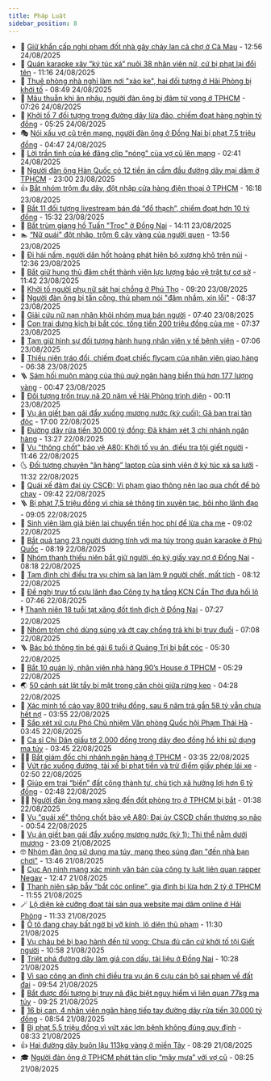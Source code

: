 ```yaml
---
title: Pháp Luật
sidebar_position: 8
---
```


<!-- dantri-phap-luat:START -->
- 🌊 [Giữ khẩn cấp nghi phạm đốt nhà gây cháy lan cả chợ ở Cà Mau](https://dantri.com.vn/phap-luat/giu-khan-cap-nghi-pham-dot-nha-gay-chay-lan-ca-cho-o-ca-mau-20250824180535590.htm) - 12:56 24/08/2025
- 🐲 [Quán karaoke xây “ký túc xá” nuôi 38 nhân viên nữ, cứ bị phạt lại đổi tên](https://dantri.com.vn/phap-luat/quan-karaoke-xay-ky-tuc-xa-nuoi-38-nhan-vien-nu-cu-bi-phat-lai-doi-ten-20250824180746350.htm) - 11:16 24/08/2025
- 🌁 [Thuê phòng nhà nghỉ làm nơi &quot;xào ke&quot;, hai đối tượng ở Hải Phòng bị khởi tố](https://dantri.com.vn/phap-luat/thue-phong-nha-nghi-lam-noi-xao-ke-hai-doi-tuong-o-hai-phong-bi-khoi-to-20250824152435440.htm) - 08:49 24/08/2025
- 🎃 [Mâu thuẫn khi ăn nhậu, người đàn ông bị đâm tử vong ở TPHCM](https://dantri.com.vn/phap-luat/mau-thuan-khi-an-nhau-nguoi-dan-ong-bi-dam-tu-vong-o-tphcm-20250824131227691.htm) - 07:26 24/08/2025
- 🦅 [Khởi tố 7 đối tượng trong đường dây lừa đảo, chiếm đoạt hàng nghìn tỷ đồng](https://dantri.com.vn/phap-luat/khoi-to-7-doi-tuong-trong-duong-day-lua-dao-chiem-doat-hang-nghin-ty-dong-20250824121103422.htm) - 05:25 24/08/2025
- 🎭 [Nói xấu vợ cũ trên mạng, người đàn ông ở Đồng Nai bị phạt 7,5 triệu đồng](https://dantri.com.vn/phap-luat/noi-xau-vo-cu-tren-mang-nguoi-dan-ong-o-dong-nai-bi-phat-75-trieu-dong-20250824112526063.htm) - 04:47 24/08/2025
- 🤗 [Lời trần tình của kẻ đăng clip &quot;nóng&quot; của vợ cũ lên mạng](https://dantri.com.vn/phap-luat/loi-tran-tinh-cua-ke-dang-clip-nong-cua-vo-cu-len-mang-20250822141013764.htm) - 02:41 24/08/2025
- 🚀 [Người đàn ông Hàn Quốc có 12 tiền án cầm đầu đường dây mại dâm ở TPHCM](https://dantri.com.vn/phap-luat/nguoi-dan-ong-han-quoc-co-12-tien-an-cam-dau-duong-day-mai-dam-o-tphcm-20250823214056735.htm) - 23:00 23/08/2025
- 👍 [Bắt nhóm trộm đu dây, đột nhập cửa hàng điện thoại ở TPHCM](https://dantri.com.vn/phap-luat/bat-nhom-trom-du-day-dot-nhap-cua-hang-dien-thoai-o-tphcm-20250823224205774.htm) - 16:18 23/08/2025
- 🧐 [Bắt 11 đối tượng livestream bán đá “đổ thạch”, chiếm đoạt hơn 10 tỷ đồng](https://dantri.com.vn/phap-luat/bat-11-doi-tuong-livestream-ban-da-do-thach-chiem-doat-hon-10-ty-dong-20250823222913538.htm) - 15:32 23/08/2025
- 🫶 [Bắt trùm giang hồ Tuấn &quot;Trọc&quot; ở Đồng Nai](https://dantri.com.vn/phap-luat/bat-trum-giang-ho-tuan-troc-o-dong-nai-20250823203828650.htm) - 14:11 23/08/2025
- 🏊 [“Nữ quái” đột nhập, trộm 6 cây vàng của người quen](https://dantri.com.vn/phap-luat/nu-quai-dot-nhap-trom-6-cay-vang-cua-nguoi-quen-20250823204048117.htm) - 13:56 23/08/2025
- 🌋 [Đi hái nấm, người dân hốt hoảng phát hiện bộ xương khô trên núi](https://dantri.com.vn/phap-luat/di-hai-nam-nguoi-dan-hot-hoang-phat-hien-bo-xuong-kho-tren-nui-20250823190024486.htm) - 12:36 23/08/2025
- 👹 [Bắt giữ hung thủ đâm chết thành viên lực lượng bảo vệ trật tự cơ sở](https://dantri.com.vn/phap-luat/bat-giu-hung-thu-dam-chet-thanh-vien-luc-luong-bao-ve-trat-tu-co-so-20250823174302318.htm) - 11:42 23/08/2025
- 🫣 [Khởi tố người phụ nữ sát hại chồng ở Phú Thọ](https://dantri.com.vn/phap-luat/khoi-to-nguoi-phu-nu-sat-hai-chong-o-phu-tho-20250823161736820.htm) - 09:20 23/08/2025
- 🎃 [Người đàn ông bị tấn công, thủ phạm nói &quot;đâm nhầm, xin lỗi&quot;](https://dantri.com.vn/phap-luat/nguoi-dan-ong-bi-tan-cong-thu-pham-noi-dam-nham-xin-loi-20250823152705436.htm) - 08:37 23/08/2025
- 🌝 [Giải cứu nữ nạn nhân khỏi nhóm mua bán người](https://dantri.com.vn/phap-luat/giai-cuu-nu-nan-nhan-khoi-nhom-mua-ban-nguoi-20250823142036911.htm) - 07:40 23/08/2025
- 🚀 [Con trai dựng kịch bị bắt cóc, tống tiền 200 triệu đồng của mẹ](https://dantri.com.vn/phap-luat/con-trai-dung-kich-bi-bat-coc-tong-tien-200-trieu-dong-cua-me-20250823140815835.htm) - 07:37 23/08/2025
- 🥷 [Tạm giữ hình sự đối tượng hành hung nhân viên y tế bệnh viện](https://dantri.com.vn/phap-luat/tam-giu-hinh-su-doi-tuong-hanh-hung-nhan-vien-y-te-benh-vien-20250823140135849.htm) - 07:06 23/08/2025
- 👺 [Thiếu niên tráo đổi, chiếm đoạt chiếc flycam của nhân viên giao hàng](https://dantri.com.vn/phap-luat/thieu-nien-trao-doi-chiem-doat-chiec-flycam-cua-nhan-vien-giao-hang-20250823131852052.htm) - 06:38 23/08/2025
- 🪜 [Sám hối muộn màng của thủ quỹ ngân hàng biển thủ hơn 177 lượng vàng](https://dantri.com.vn/phap-luat/sam-hoi-muon-mang-cua-thu-quy-ngan-hang-bien-thu-hon-177-luong-vang-20250818221646496.htm) - 00:47 23/08/2025
- 🦄 [Đối tượng trốn truy nã 20 năm về Hải Phòng trình diện](https://dantri.com.vn/phap-luat/doi-tuong-tron-truy-na-20-nam-ve-hai-phong-trinh-dien-20250823064717983.htm) - 00:11 23/08/2025
- 🦍 [Vụ án giết bạn gái đẩy xuống mương nước &lpar;kỳ cuối&rpar;: Gã bạn trai tàn độc](https://dantri.com.vn/phap-luat/vu-an-giet-ban-gai-day-xuong-muong-nuoc-ky-cuoi-ga-ban-trai-tan-doc-20250822223048123.htm) - 17:00 22/08/2025
- 🌁 [Đường dây rửa tiền 30.000 tỷ đồng: Đã khám xét 3 chi nhánh ngân hàng](https://dantri.com.vn/phap-luat/duong-day-rua-tien-30000-ty-dong-da-kham-xet-3-chi-nhanh-ngan-hang-20250822201448409.htm) - 13:27 22/08/2025
- 💯 [Vụ &quot;thông chốt&quot; bảo vệ A80: Khởi tố vụ án, điều tra tội giết người](https://dantri.com.vn/phap-luat/vu-thong-chot-bao-ve-a80-khoi-to-vu-an-dieu-tra-toi-giet-nguoi-20250822184622478.htm) - 11:46 22/08/2025
- 🌜 [Đối tượng chuyên “ăn hàng” laptop của sinh viên ở ký túc xá sa lưới](https://dantri.com.vn/phap-luat/doi-tuong-chuyen-an-hang-laptop-cua-sinh-vien-o-ky-tuc-xa-sa-luoi-20250822181150885.htm) - 11:32 22/08/2025
- 👹 [Quái xế đâm đại úy CSCĐ: Vi phạm giao thông nên lao qua chốt để bỏ chạy](https://dantri.com.vn/phap-luat/quai-xe-dam-dai-uy-cscd-vi-pham-giao-thong-nen-lao-qua-chot-de-bo-chay-20250822161453121.htm) - 09:42 22/08/2025
- 🪜 [Bị phạt 7,5 triệu đồng vì chia sẻ thông tin xuyên tạc, bôi nhọ lãnh đạo](https://dantri.com.vn/phap-luat/bi-phat-75-trieu-dong-vi-chia-se-thong-tin-xuyen-tac-boi-nho-lanh-dao-20250822153157428.htm) - 09:05 22/08/2025
- 🦩 [Sinh viên làm giả biên lai chuyển tiền học phí để lừa cha mẹ](https://dantri.com.vn/phap-luat/sinh-vien-lam-gia-bien-lai-chuyen-tien-hoc-phi-de-lua-cha-me-20250822152109168.htm) - 09:02 22/08/2025
- 💂 [Bắt quả tang 23 người dương tính với ma túy trong quán karaoke ở Phú Quốc](https://dantri.com.vn/phap-luat/bat-qua-tang-23-nguoi-duong-tinh-voi-ma-tuy-trong-quan-karaoke-o-phu-quoc-20250822150634322.htm) - 08:19 22/08/2025
- 💃 [Nhóm thanh thiếu niên bắt giữ người, ép ký giấy vay nợ ở Đồng Nai](https://dantri.com.vn/phap-luat/nhom-thanh-thieu-nien-bat-giu-nguoi-ep-ky-giay-vay-no-o-dong-nai-20250822135029805.htm) - 08:18 22/08/2025
- 🧐 [Tạm đình chỉ điều tra vụ chìm sà lan làm 9 người chết, mất tích](https://dantri.com.vn/phap-luat/tam-dinh-chi-dieu-tra-vu-chim-sa-lan-lam-9-nguoi-chet-mat-tich-20250822145024587.htm) - 08:12 22/08/2025
- 🤗 [Đề nghị truy tố cựu lãnh đạo Công ty hạ tầng KCN Cần Thơ đưa hối lộ](https://dantri.com.vn/phap-luat/de-nghi-truy-to-cuu-lanh-dao-cong-ty-ha-tang-kcn-can-tho-dua-hoi-lo-20250822134904301.htm) - 07:46 22/08/2025
- 🕴 [Thanh niên 18 tuổi tạt xăng đốt tình địch ở Đồng Nai](https://dantri.com.vn/phap-luat/thanh-nien-18-tuoi-tat-xang-dot-tinh-dich-o-dong-nai-20250822141902830.htm) - 07:27 22/08/2025
- 🐎 [Nhóm trộm chó dùng súng và ớt cay chống trả khi bị truy đuổi](https://dantri.com.vn/phap-luat/nhom-trom-cho-dung-sung-va-ot-cay-chong-tra-khi-bi-truy-duoi-20250822122340080.htm) - 07:08 22/08/2025
- 🪜 [Bác bỏ thông tin bé gái 6 tuổi ở Quảng Trị bị bắt cóc](https://dantri.com.vn/phap-luat/bac-bo-thong-tin-be-gai-6-tuoi-o-quang-tri-bi-bat-coc-20250822115404082.htm) - 05:30 22/08/2025
- 🤭 [Bắt 10 quản lý, nhân viên nhà hàng 90’s House ở TPHCM](https://dantri.com.vn/phap-luat/bat-10-quan-ly-nhan-vien-nha-hang-90s-house-o-tphcm-20250822120656960.htm) - 05:29 22/08/2025
- 🌏 [50 cảnh sát lật tẩy bí mật trong căn chòi giữa rừng keo](https://dantri.com.vn/phap-luat/50-canh-sat-lat-tay-bi-mat-trong-can-choi-giua-rung-keo-20250822110607353.htm) - 04:28 22/08/2025
- 🎃 [Xác minh tố cáo vay 800 triệu đồng, sau 6 năm trả gần 58 tỷ vẫn chưa hết nợ](https://dantri.com.vn/phap-luat/xac-minh-to-cao-vay-800-trieu-dong-sau-6-nam-tra-gan-58-ty-van-chua-het-no-20250822104552917.htm) - 03:55 22/08/2025
- 🗽 [Sắp xét xử cựu Phó Chủ nhiệm Văn phòng Quốc hội Phạm Thái Hà](https://dantri.com.vn/phap-luat/sap-xet-xu-cuu-pho-chu-nhiem-van-phong-quoc-hoi-pham-thai-ha-20250822101111440.htm) - 03:45 22/08/2025
- 🌁 [Ca sĩ Chi Dân giấu tờ 2.000 đồng trong dây đeo đồng hồ khi sử dụng ma túy](https://dantri.com.vn/phap-luat/ca-si-chi-dan-giau-to-2000-dong-trong-day-deo-dong-ho-khi-su-dung-ma-tuy-20250822083908067.htm) - 03:45 22/08/2025
- 🧑‍💻 [Bắt giám đốc chi nhánh ngân hàng ở TPHCM](https://dantri.com.vn/phap-luat/bat-giam-doc-chi-nhanh-ngan-hang-o-tphcm-20250822102102638.htm) - 03:35 22/08/2025
- 🌮 [Vứt rác xuống đường, tài xế bị phạt tiền và trừ điểm giấy phép lái xe](https://dantri.com.vn/phap-luat/vut-rac-xuong-duong-tai-xe-bi-phat-tien-va-tru-diem-giay-phep-lai-xe-20250822092332802.htm) - 02:50 22/08/2025
- 🤗 [Giúp em trai “biến” đất công thành tư, chủ tịch xã hưởng lợi hơn 6 tỷ đồng](https://dantri.com.vn/phap-luat/giup-em-trai-bien-dat-cong-thanh-tu-chu-tich-xa-huong-loi-hon-6-ty-dong-20250822091519702.htm) - 02:48 22/08/2025
- 👨‍🏫 [Người đàn ông mang xăng đến đốt phòng trọ ở TPHCM bị bắt](https://dantri.com.vn/phap-luat/nguoi-dan-ong-mang-xang-den-dot-phong-tro-o-tphcm-bi-bat-20250822082545134.htm) - 01:38 22/08/2025
- 🎉 [Vụ &quot;quái xế&quot; thông chốt bảo vệ A80: Đại úy CSCĐ chấn thương sọ não](https://dantri.com.vn/phap-luat/vu-quai-xe-thong-chot-bao-ve-a80-dai-uy-cscd-chan-thuong-so-nao-20250822074346564.htm) - 00:54 22/08/2025
- 🤗 [Vụ án giết bạn gái đẩy xuống mương nước &lpar;kỳ 1&rpar;: Thi thể nằm dưới mương](https://dantri.com.vn/phap-luat/vu-an-giet-ban-gai-day-xuong-muong-nuoc-ky-1-thi-the-nam-duoi-muong-20250821233546093.htm) - 23:09 21/08/2025
- 🤓 [Nhóm đàn ông sử dụng ma túy, mang theo súng đạn &quot;đến nhà bạn chơi&quot;](https://dantri.com.vn/phap-luat/nhom-dan-ong-su-dung-ma-tuy-mang-theo-sung-dan-den-nha-ban-choi-20250821194212024.htm) - 13:46 21/08/2025
- 👹 [Cục An ninh mạng xác minh văn bản của công ty luật liên quan rapper Negav](https://dantri.com.vn/phap-luat/cuc-an-ninh-mang-xac-minh-van-ban-cua-cong-ty-luat-lien-quan-rapper-negav-20250821190109908.htm) - 12:47 21/08/2025
- 🐘 [Thanh niên sập bẫy “bắt cóc online”, gia đình bị lừa hơn 2 tỷ ở TPHCM](https://dantri.com.vn/phap-luat/thanh-nien-sap-bay-bat-coc-online-gia-dinh-bi-lua-hon-2-ty-o-tphcm-20250821183740722.htm) - 11:55 21/08/2025
- 🪄 [Lộ diện kẻ cưỡng đoạt tài sản qua website mại dâm online ở Hải Phòng](https://dantri.com.vn/phap-luat/lo-dien-ke-cuong-doat-tai-san-qua-website-mai-dam-online-o-hai-phong-20250821181857199.htm) - 11:33 21/08/2025
- 💄 [Ô tô đang chạy bất ngờ bị vỡ kính, lộ diện thủ phạm](https://dantri.com.vn/phap-luat/o-to-dang-chay-bat-ngo-bi-vo-kinh-lo-dien-thu-pham-20250821181726546.htm) - 11:30 21/08/2025
- 🐎 [Vụ cháu bé bị bạo hành đến tử vong: Chưa đủ căn cứ khởi tố tội Giết người](https://dantri.com.vn/phap-luat/vu-chau-be-bi-bao-hanh-den-tu-vong-chua-du-can-cu-khoi-to-toi-giet-nguoi-20250821174741072.htm) - 10:58 21/08/2025
- 💯 [Triệt phá đường dây làm giả con dấu, tài liệu ở Đồng Nai](https://dantri.com.vn/phap-luat/triet-pha-duong-day-lam-gia-con-dau-tai-lieu-o-dong-nai-20250821160833008.htm) - 10:28 21/08/2025
- 💯 [Vì sao công an đình chỉ điều tra vụ án 6 cựu cán bộ sai phạm về đất đai](https://dantri.com.vn/phap-luat/vi-sao-cong-an-dinh-chi-dieu-tra-vu-an-6-cuu-can-bo-sai-pham-ve-dat-dai-20250821154842721.htm) - 09:54 21/08/2025
- 🌈 [Bắt được đối tượng bị truy nã đặc biệt nguy hiểm vì liên quan 77kg ma túy](https://dantri.com.vn/phap-luat/bat-duoc-doi-tuong-bi-truy-na-dac-biet-nguy-hiem-vi-lien-quan-77kg-ma-tuy-20250821152734223.htm) - 09:25 21/08/2025
- 🧠 [16 bị can, 4 nhân viên ngân hàng tiếp tay đường dây rửa tiền 30.000 tỷ đồng](https://dantri.com.vn/phap-luat/16-bi-can-4-nhan-vien-ngan-hang-tiep-tay-duong-day-rua-tien-30000-ty-dong-20250821152356169.htm) - 08:54 21/08/2025
- 🌈 [Bị phạt 5,5 triệu đồng vì vứt xác lợn bệnh không đúng quy định](https://dantri.com.vn/phap-luat/bi-phat-55-trieu-dong-vi-vut-xac-lon-benh-khong-dung-quy-dinh-20250821150626233.htm) - 08:33 21/08/2025
- 👍 [Hai đường dây buôn lậu 113kg vàng ở miền Tây](https://dantri.com.vn/phap-luat/hai-duong-day-buon-lau-113kg-vang-o-mien-tay-20250821150440069.htm) - 08:29 21/08/2025
- 🎓 [Người đàn ông ở TPHCM phát tán clip “mây mưa” với vợ cũ](https://dantri.com.vn/phap-luat/nguoi-dan-ong-o-tphcm-phat-tan-clip-may-mua-voi-vo-cu-20250821133229944.htm) - 08:25 21/08/2025<!-- dantri-phap-luat:END -->

